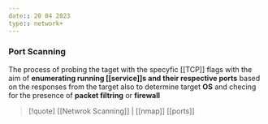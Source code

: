 ```yaml
---
date:: 20 04 2023
type:: network+
---
```

### Port Scanning 
The process of probing the taget with the specyfic [[TCP]] flags with the aim of **enumerating running [[service]]s and their respective ports** based on the responses from the target also to determine target **OS** and checing for the presence of **packet filtring** or **firewall**  

>[!quote] [[Netwrok Scanning]] | [[nmap]] [[ports]]